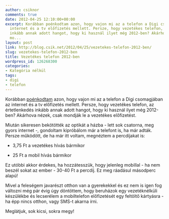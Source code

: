 ```yaml
---
author: csiknor
comments: true
date: 2012-04-25 12:10:00+00:00
excerpt: Korábban poénkodtam azon, hogy vajon mi az a telefon a Digi csomagjában az
  internet és a tv előfizetés mellett. Persze, hogy vezetékes telefon, az értetlenkedés
  inkább annak adott hangot, hogy ki használ ilyet még 2012-ben? Akárhova nézek, csak
  mo...
layout: post
link: http://blog.csik.net/2012/04/25/vezetekes-telefon-2012-ben/
slug: vezetekes-telefon-2012-ben
title: Vezetékes telefon 2012-ben
wordpress_id: 126268300
categories:
- Kategória nélkül
tags:
- digi
- telefon
---
```


Korábban [poénkodtam](http://blog.csik.net/palfordulat-a-tv-projektben) azon, hogy vajon mi az a telefon a Digi csomagjában az internet és a tv előfizetés mellett. Persze, hogy vezetékes telefon, az értetlenkedés inkább annak adott hangot, hogy ki használ ilyet még 2012-ben? Akárhova nézek, csak mondják le a vezetékes előfizetést.

Miután sikeresen bekötötték az optikát a házba - lett sok csatorna, meg gyors internet -, gondoltam kipróbálom már a telefont is, ha már adták. Persze működött, de ha már itt voltam, megnéztem a percdíjakat is:



	
  * 3,75 Ft a vezetékes hívás bármikor

	
  * 25 Ft a mobil hívás bármikor


Ez utóbbi akkor érdekes, ha hozzátesszük, hogy jelenleg mobillal - ha nem beszél sokat az ember - 30-40 Ft a percdíj. Ez meg ráadásul másodperc alapú!

Mivel a feleségem javarészt otthon van a gyerekekkel és ez nem is igen fog változni még pár évig úgy döntöttem, hogy beruházok egy vezetéknélküli készülékbe és lecserélem a mobiltelefon előfizetését egy feltöltő kártyásra - ha épp nincs otthon, vagy SMS-t akarna írni.

Meglátjuk, sok kicsi, sokra megy!
